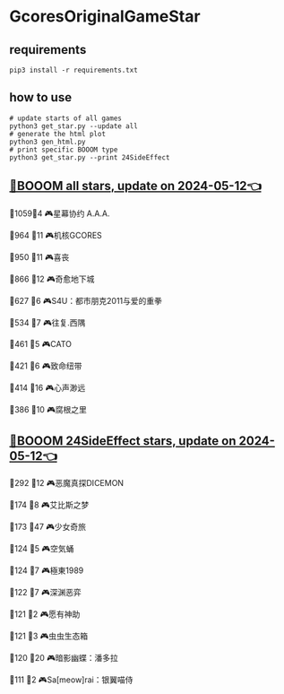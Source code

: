 # GcoresOriginalGameStar

## requirements
```
pip3 install -r requirements.txt
```

## how to use
```
# update starts of all games
python3 get_star.py --update all
# generate the html plot
python3 gen_html.py
# print specific BOOOM type
python3 get_star.py --print 24SideEffect
```

## [🔗BOOOM all stars, update on 2024-05-12👈](https://raw.githack.com/sichaozhang1112/GcoresOriginalGameStar/main/html/all.html) 
🌟1059👥4   🎮星幕协约 A.A.A.        

🌟964 👥11  🎮机核GCORES           

🌟950 👥11  🎮喜丧                 

🌟866 👥12  🎮奇愈地下城              

🌟627 👥6   🎮S4U：都市朋克2011与爱的重拳  

🌟534 👥7   🎮往复.西隅              

🌟461 👥5   🎮CATO               

🌟421 👥6   🎮致命纽带               

🌟414 👥16  🎮心声渺远               

🌟386 👥10  🎮腐根之里               

## [🔗BOOOM 24SideEffect stars, update on 2024-05-12👈](https://raw.githack.com/sichaozhang1112/GcoresOriginalGameStar/main/html/24SideEffect.html) 
🌟292 👥12  🎮恶魔真探DICEMON        

🌟174 👥8   🎮艾比斯之梦              

🌟173 👥47  🎮少女奇旅               

🌟124 👥5   🎮空気蛹                

🌟124 👥7   🎮極東1989             

🌟122 👥7   🎮深渊恶弈               

🌟121 👥2   🎮愿有神助               

🌟121 👥3   🎮虫虫生态箱              

🌟120 👥20  🎮暗影幽蝶：潘多拉           

🌟111 👥2   🎮Sa[meow]rai：银翼喵侍   

